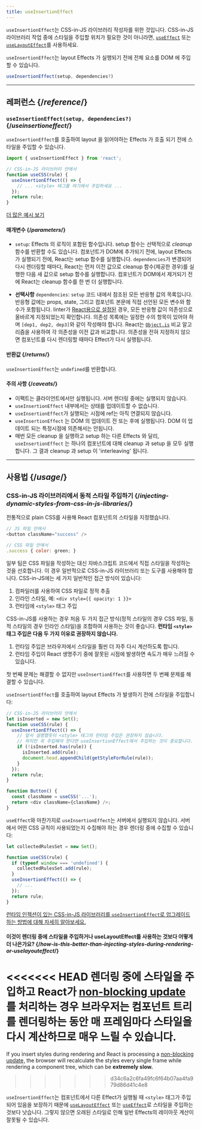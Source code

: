 ```yaml
---
title: useInsertionEffect
---
```


<Pitfall>

`useInsertionEffect`는 CSS-in-JS 라이브러리 작성자를 위한 것입니다. CSS-in-JS 라이브러리 작업 중에 스타일을 주입할 위치가 필요한 것이 아니라면, [`useEffect`](/reference/react/useEffect) 또는 [`useLayoutEffect`](/reference/react/useLayoutEffect)를 사용하세요.

</Pitfall>

<Intro>

`useInsertionEffect`는 layout Effects 가 실행되기 전에 전체 요소를 DOM 에 주입 할 수 있습니다.

```js
useInsertionEffect(setup, dependencies?)
```

</Intro>

<InlineToc />

---

## 레퍼런스 {/*reference*/}

### `useInsertionEffect(setup, dependencies?)` {/*useinsertioneffect*/}

`useInsertionEffect`를 호출하여 layout 을 읽어야하는 Effects 가 호출 되기 전에 스타일을 주입할 수 있습니다.

```js
import { useInsertionEffect } from 'react';

// CSS-in-JS 라이브러리 안에서
function useCSS(rule) {
  useInsertionEffect(() => {
    // ... <style> 태그를 여기에서 주입하세요 ...
  });
  return rule;
}
```

[더 많은 예시 보기](#usage)

#### 매개변수 {/*parameters*/}

* `setup`: Effects 의 로직이 포함된 함수입니다. setup 함수는 선택적으로 *cleanup* 함수를 반환할 수도 있습니다. 컴포넌트가 DOM에 추가되기 전에, layout Effects 가 실행되기 전에, React는 setup 함수를 실행합니다. `dependencies`가 변경되어 다시 렌더링할 때마다, React는 먼저 이전 값으로 cleanup 함수(제공한 경우)를 실행한 다음 새 값으로 setup 함수를 실행합니다. 컴포넌트가 DOM에서 제거되기 전에 React는 cleanup 함수를 한 번 더 실행합니다.

* **선택사항** `dependencies`: `setup` 코드 내에서 참조된 모든 반응형 값의 목록입니다. 반응형 값에는 props, state, 그리고 컴포넌트 본문에 직접 선언된 모든 변수와 함수가 포함됩니다. linter가 [React용으로 설정된](/learn/editor-setup#linting) 경우, 모든 반응형 값이 의존성으로 올바르게 지정되었는지 확인합니다. 의존성 목록에는 일정한 수의 항목이 있어야 하며 `[dep1, dep2, dep3]`와 같이 작성해야 합니다. React는 [`Object.is`](https://developer.mozilla.org/en-US/docs/Web/JavaScript/Reference/Global_Objects/Object/is) 비교 알고리즘을 사용하여 각 의존성을 이전 값과 비교합니다. 의존성을 전혀 지정하지 않으면 컴포넌트를 다시 렌더링할 때마다 Effect가 다시 실행됩니다.

#### 반환값 {/*returns*/}

`useInsertionEffect`는 `undefined`를 반환합니다.

#### 주의 사항 {/*caveats*/}

* 이펙트는 클라이언트에서만 실행됩니다. 서버 렌더링 중에는 실행되지 않습니다.
* `useInsertionEffect` 내부에서는 상태를 업데이트할 수 없습니다.
* `useInsertionEffect`가 실행되는 시점에 ref는 아직 연결되지 않습니다.
* `useInsertionEffect` 는 DOM 의 업데이트 전 또는 후에 실행됩니다. DOM 이 업데이트 되는 특정시점에 의존해서는 안됩니다.
* 매번 모든 cleanup 을 실행하고 setup 하는 다른 Effects 와 달리, `useInsertionEffect` 는 하나의 컴포넌트에 대해 cleanup 과 setup 을 모두 실행합니다. 그 결과 cleanup 과 setup 이 'interleaving' 됩니다.

---

## 사용법 {/*usage*/}

### CSS-in-JS 라이브러리에서 동적 스타일 주입하기 {/*injecting-dynamic-styles-from-css-in-js-libraries*/}

전통적으로 plain CSS를 사용해 React 컴포넌트의 스타일을 지정했습니다.

```js
// JS 파일 안에서
<button className="success" />

// CSS 파일 안에서
.success { color: green; }
```

일부 팀은 CSS 파일을 작성하는 대신 자바스크립트 코드에서 직접 스타일을 작성하는 것을 선호합니다. 이 경우 일반적으로 CSS-in-JS 라이브러리 또는 도구를 사용해야 합니다. CSS-in-JS에는 세 가지 일반적인 접근 방식이 있습니다:

1. 컴파일러를 사용하여 CSS 파일로 정적 추출
2. 인라인 스타일, 예: `<div style={{ opacity: 1 }}>`
3. 런타임에 `<style>` 태그 주입

CSS-in-JS를 사용하는 경우 처음 두 가지 접근 방식(정적 스타일의 경우 CSS 파일, 동적 스타일의 경우 인라인 스타일)을 조합하여 사용하는 것이 좋습니다. **런타임 `<style>` 태그 주입은 다음 두 가지 이유로 권장하지 않습니다.**

1. 런타임 주입은 브라우저에서 스타일을 훨씬 더 자주 다시 계산하도록 합니다.
2. 런타임 주입이 React 생명주기 중에 잘못된 시점에 발생하면 속도가 매우 느려질 수 있습니다.

첫 번째 문제는 해결할 수 없지만 `useInsertionEffect`를 사용하면 두 번째 문제를 해결할 수 있습니다.

`useInsertionEffect`를 호출하여 layout Effects 가 발생하기 전에 스타일을 주입합니다:

```js {4-11}
// CSS-in-JS 라이브러리 안에서
let isInserted = new Set();
function useCSS(rule) {
  useInsertionEffect(() => {
    // 앞서 설명했듯이 <style> 태그의 런타임 주입은 권장하지 않습니다.
    // 하지만 꼭 주입해야 한다면 useInsertionEffect에서 주입하는 것이 중요합니다.
    if (!isInserted.has(rule)) {
      isInserted.add(rule);
      document.head.appendChild(getStyleForRule(rule));
    }
  });
  return rule;
}

function Button() {
  const className = useCSS('...');
  return <div className={className} />;
}
```

`useEffect`와 마찬가지로 `useInsertionEffect`는 서버에서 실행되지 않습니다. 서버에서 어떤 CSS 규칙이 사용되었는지 수집해야 하는 경우 렌더링 중에 수집할 수 있습니다:

```js {1,4-6}
let collectedRulesSet = new Set();

function useCSS(rule) {
  if (typeof window === 'undefined') {
    collectedRulesSet.add(rule);
  }
  useInsertionEffect(() => {
    // ...
  });
  return rule;
}
```

[런타임 인젝션이 있는 CSS-in-JS 라이브러리를 `useInsertionEffect`로 업그레이드하는 방법에 대해 자세히 알아보세요.](https://github.com/reactwg/react-18/discussions/110)

<DeepDive>

#### 이것이 렌더링 중에 스타일을 주입하거나 useLayoutEffect를 사용하는 것보다 어떻게 더 나은가요? {/*how-is-this-better-than-injecting-styles-during-rendering-or-uselayouteffect*/}

<<<<<<< HEAD
렌더링 중에 스타일을 주입하고 React가 [non-blocking update](/reference/react/useTransition#marking-a-state-update-as-non-blocking-transition)를 처리하는 경우 브라우저는 컴포넌트 트리를 렌더링하는 동안 매 프레임마다 스타일을 다시 계산하므로 **매우 느릴 수 있습니다.**
=======
If you insert styles during rendering and React is processing a [non-blocking update,](/reference/react/useTransition#perform-non-blocking-updates-with-actions) the browser will recalculate the styles every single frame while rendering a component tree, which can be **extremely slow.**
>>>>>>> d34c6a2c6fa49fc6f64b07aa4fa979d86d41c4e8

`useInsertionEffect`는 컴포넌트에서 다른 Effect가 실행될 때 `<style>` 태그가 주입되어 있음을 보장하기 때문에 [`useLayoutEffect`](/reference/react/useLayoutEffect) 또는 [`useEffect`](/reference/react/useEffect)로 스타일을 주입하는 것보다 낫습니다. 그렇지 않으면 오래된 스타일로 인해 일반 Effects의 레이아웃 계산이 잘못될 수 있습니다.

</DeepDive>
